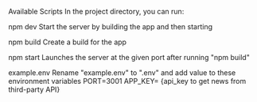 Available Scripts
In the project directory, you can run:

npm dev
Start the server by building the app and then starting

npm build
Create a build for the app

npm start
Launches the server at the given port after running "npm build"

example.env
Rename "example.env" to ".env" and add value to these environment variables
PORT=3001
APP_KEY= {api_key to get news from third-party API}
